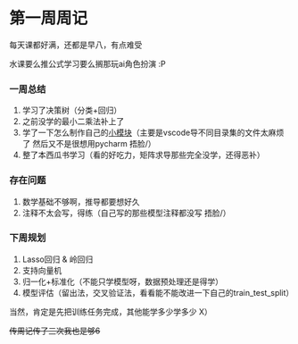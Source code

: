 # 第一周周记
每天课都好满，还都是早八，有点难受 

水课要么推公式学习要么搁那玩ai角色扮演 :P

### 一周总结
1. 学习了决策树（分类+回归）
2. 之前没学的最小二乘法补上了
3. 学了一下怎么制作自己的[小模块](https://github.com/TGMax233Michael/MyMLModule)（主要是vscode导不同目录集的文件太麻烦了 然后又不是很想用pycharm 捂脸/）
4. 整了本西瓜书学习（看的好吃力，矩阵求导那些完全没学，还得恶补）

### 存在问题
1. 数学基础不够啊，推导都要想好久
2. 注释不太会写，得练（自己写的那些模型注释都没写 捂脸/）

### 下周规划
1. Lasso回归 & 岭回归
2. 支持向量机
3. 归一化+标准化（不能只学模型呀，数据预处理还是得学）
4. 模型评估（留出法，交叉验证法，看看能不能改进一下自己的train_test_split）

当然，肯定是先把训练任务完成，其他能学多少学多少 X）

~~传周记传了三次我也是够6~~